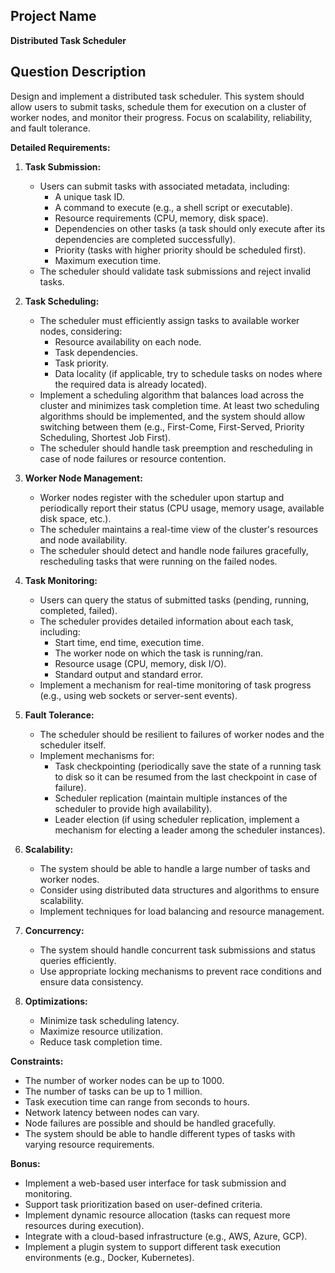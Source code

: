 ## Project Name

**Distributed Task Scheduler**

## Question Description

Design and implement a distributed task scheduler. This system should allow users to submit tasks, schedule them for execution on a cluster of worker nodes, and monitor their progress. Focus on scalability, reliability, and fault tolerance.

**Detailed Requirements:**

1.  **Task Submission:**
    *   Users can submit tasks with associated metadata, including:
        *   A unique task ID.
        *   A command to execute (e.g., a shell script or executable).
        *   Resource requirements (CPU, memory, disk space).
        *   Dependencies on other tasks (a task should only execute after its dependencies are completed successfully).
        *   Priority (tasks with higher priority should be scheduled first).
        *   Maximum execution time.
    *   The scheduler should validate task submissions and reject invalid tasks.

2.  **Task Scheduling:**
    *   The scheduler must efficiently assign tasks to available worker nodes, considering:
        *   Resource availability on each node.
        *   Task dependencies.
        *   Task priority.
        *   Data locality (if applicable, try to schedule tasks on nodes where the required data is already located).
    *   Implement a scheduling algorithm that balances load across the cluster and minimizes task completion time. At least two scheduling algorithms should be implemented, and the system should allow switching between them (e.g., First-Come, First-Served, Priority Scheduling, Shortest Job First).
    *   The scheduler should handle task preemption and rescheduling in case of node failures or resource contention.

3.  **Worker Node Management:**
    *   Worker nodes register with the scheduler upon startup and periodically report their status (CPU usage, memory usage, available disk space, etc.).
    *   The scheduler maintains a real-time view of the cluster's resources and node availability.
    *   The scheduler should detect and handle node failures gracefully, rescheduling tasks that were running on the failed nodes.

4.  **Task Monitoring:**
    *   Users can query the status of submitted tasks (pending, running, completed, failed).
    *   The scheduler provides detailed information about each task, including:
        *   Start time, end time, execution time.
        *   The worker node on which the task is running/ran.
        *   Resource usage (CPU, memory, disk I/O).
        *   Standard output and standard error.
    *   Implement a mechanism for real-time monitoring of task progress (e.g., using web sockets or server-sent events).

5.  **Fault Tolerance:**
    *   The scheduler should be resilient to failures of worker nodes and the scheduler itself.
    *   Implement mechanisms for:
        *   Task checkpointing (periodically save the state of a running task to disk so it can be resumed from the last checkpoint in case of failure).
        *   Scheduler replication (maintain multiple instances of the scheduler to provide high availability).
        *   Leader election (if using scheduler replication, implement a mechanism for electing a leader among the scheduler instances).

6.  **Scalability:**
    *   The system should be able to handle a large number of tasks and worker nodes.
    *   Consider using distributed data structures and algorithms to ensure scalability.
    *   Implement techniques for load balancing and resource management.

7.  **Concurrency:**
    *   The system should handle concurrent task submissions and status queries efficiently.
    *   Use appropriate locking mechanisms to prevent race conditions and ensure data consistency.

8.  **Optimizations:**
    *   Minimize task scheduling latency.
    *   Maximize resource utilization.
    *   Reduce task completion time.

**Constraints:**

*   The number of worker nodes can be up to 1000.
*   The number of tasks can be up to 1 million.
*   Task execution time can range from seconds to hours.
*   Network latency between nodes can vary.
*   Node failures are possible and should be handled gracefully.
*   The system should be able to handle different types of tasks with varying resource requirements.

**Bonus:**

*   Implement a web-based user interface for task submission and monitoring.
*   Support task prioritization based on user-defined criteria.
*   Implement dynamic resource allocation (tasks can request more resources during execution).
*   Integrate with a cloud-based infrastructure (e.g., AWS, Azure, GCP).
*   Implement a plugin system to support different task execution environments (e.g., Docker, Kubernetes).
